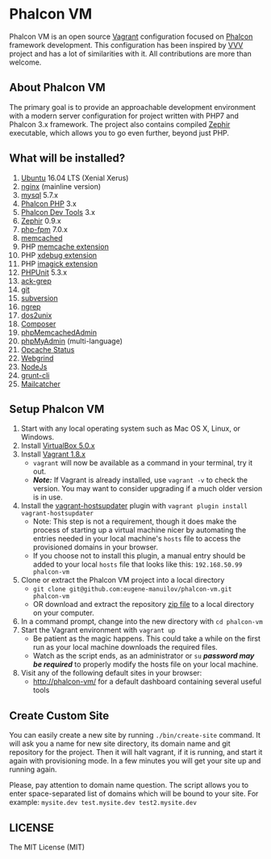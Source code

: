 # Phalcon VM

Phalcon VM is an open source [Vagrant](https://www.vagrantup.com/) configuration focused on [Phalcon](https://phalconphp.com/) framework development. This configuration has been inspired by [VVV](https://raw.githubusercontent.com/Varying-Vagrant-Vagrants/VVV/) project and has a lot of similarities with it. All contributions are more than welcome.

## About Phalcon VM

The primary goal is to provide an approachable development environment with a modern server configuration for project written with PHP7 and Phalcon 3.x framework. The project also contains compiled [Zephir](http://zephir-lang.com/) executable, which allows you to go even further, beyond just PHP.

## What will be installed?

1. [Ubuntu](http://www.ubuntu.com/) 16.04 LTS (Xenial Xerus)
1. [nginx](http://nginx.org/) (mainline version)
1. [mysql](https://www.mysql.com/) 5.7.x
1. [Phalcon PHP](https://phalconphp.com/) 3.x
1. [Phalcon Dev Tools](https://docs.phalconphp.com/en/latest/reference/tools.html) 3.x
1. [Zephir](http://zephir-lang.com/) 0.9.x
1. [php-fpm](http://php-fpm.org/) 7.0.x
1. [memcached](http://memcached.org/)
1. PHP [memcache extension](https://pecl.php.net/package/memcache)
1. PHP [xdebug extension](https://pecl.php.net/package/xdebug/)
1. PHP [imagick extension](https://pecl.php.net/package/imagick/)
1. [PHPUnit](https://phpunit.de/) 5.3.x
1. [ack-grep](http://beyondgrep.com/)
1. [git](http://git-scm.com/)
1. [subversion](https://subversion.apache.org/)
1. [ngrep](http://ngrep.sourceforge.net/usage.html)
1. [dos2unix](http://dos2unix.sourceforge.net/)
1. [Composer](https://github.com/composer/composer)
1. [phpMemcachedAdmin](https://code.google.com/p/phpmemcacheadmin/)
1. [phpMyAdmin](http://www.phpmyadmin.net/) (multi-language)
1. [Opcache Status](https://github.com/rlerdorf/opcache-status)
1. [Webgrind](https://github.com/jokkedk/webgrind)
1. [NodeJs](https://nodejs.org/)
1. [grunt-cli](https://github.com/gruntjs/grunt-cli)
1. [Mailcatcher](http://mailcatcher.me/)

## Setup Phalcon VM

1. Start with any local operating system such as Mac OS X, Linux, or Windows.
1. Install [VirtualBox 5.0.x](https://www.virtualbox.org/wiki/Downloads)
1. Install [Vagrant 1.8.x](https://www.vagrantup.com/downloads.html)
    * `vagrant` will now be available as a command in your terminal, try it out.
    * ***Note:*** If Vagrant is already installed, use `vagrant -v` to check the version. You may want to consider upgrading if a much older version is in use.
1. Install the [vagrant-hostsupdater](https://github.com/cogitatio/vagrant-hostsupdater) plugin with `vagrant plugin install vagrant-hostsupdater`
    * Note: This step is not a requirement, though it does make the process of starting up a virtual machine nicer by automating the entries needed in your local machine's `hosts` file to access the provisioned domains in your browser.
    * If you choose not to install this plugin, a manual entry should be added to your local `hosts` file that looks like this: `192.168.50.99  phalcon-vm`
1. Clone or extract the Phalcon VM project into a local directory
    * `git clone git@github.com:eugene-manuilov/phalcon-vm.git phalcon-vm`
    * OR download and extract the repository [zip file](https://github.com/eugene-manuilov/phalcon-vm/archive/master.zip) to a local directory on your computer.
1. In a command prompt, change into the new directory with `cd phalcon-vm`
1. Start the Vagrant environment with `vagrant up`
    * Be patient as the magic happens. This could take a while on the first run as your local machine downloads the required files.
    * Watch as the script ends, as an administrator or `su` ***password may be required*** to properly modify the hosts file on your local machine.
1. Visit any of the following default sites in your browser:
    * [http://phalcon-vm/](http://phalcon-vm/) for a default dashboard containing several useful tools

## Create Custom Site

You can easily create a new site by running `./bin/create-site` command. It will ask you a name for new site directory, its domain name and git repository for the project. Then it will halt vagrant, if it is running, and start it again with provisioning mode. In a few minutes you will get your site up and running again.

Please, pay attention to domain name question. The script allows you to enter space-separated list of domains which will be bound to your site. For example: `mysite.dev test.mysite.dev test2.mysite.dev`

## LICENSE

The MIT License (MIT)

